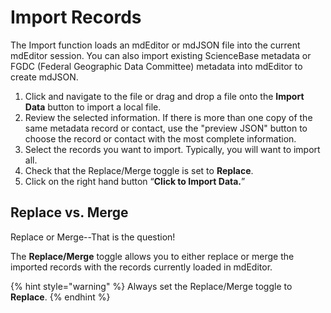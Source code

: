 # Import Records



The Import function loads an mdEditor or mdJSON file into the current mdEditor session. You can also import existing ScienceBase metadata or FGDC (Federal Geographic Data Committee) metadata into mdEditor to create mdJSON.

1. Click and navigate to the file or drag and drop a file onto the **Import Data** button to import a local file.
2. Review the selected information. If there is more than one copy of the same metadata record or contact, use the "preview JSON" button to choose the record or contact with the most complete information.
3. Select the records you want to import. Typically, you will want to import all.&#x20;
4. Check that the Replace/Merge toggle is set to **Replace**.&#x20;
5. Click on the right hand button “**Click to Import Data.**”

## Replace vs. Merge <a href="#general-import-settings" id="general-import-settings"></a>

Replace or Merge--That is the question!

The **Replace/Merge** toggle allows you to either replace or merge the imported records with the records currently loaded in mdEditor.&#x20;

{% hint style="warning" %}
Always set the Replace/Merge toggle to **Replace**.&#x20;
{% endhint %}

